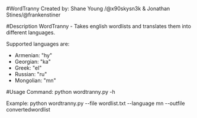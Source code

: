 #WordTranny
Created by: Shane Young /@x90skysn3k & Jonathan Stines/@frankenstiner

#Description
WordTranny - Takes english wordlists and translates them into different languages.

Supported languages are:

* Armenian: "hy" 
* Georgian: "ka"
* Greek: "el"
* Russian: "ru"
* Mongolian: "mn"

#Usage
Command: python wordtranny.py -h

Example: python wordtranny.py --file wordlist.txt --language mn --outfile convertedwordlist


